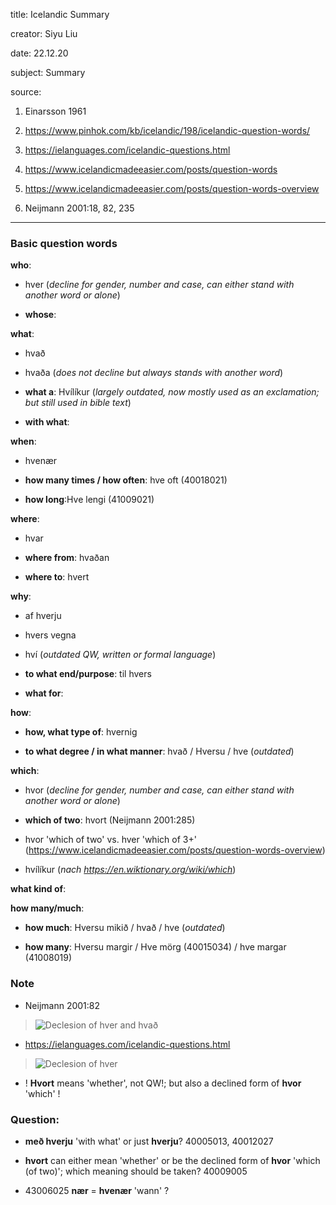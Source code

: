 
title: Icelandic Summary

creator: Siyu Liu

date: 22.12.20

subject: Summary

source: 

1. Einarsson 1961

2. https://www.pinhok.com/kb/icelandic/198/icelandic-question-words/

3. https://ielanguages.com/icelandic-questions.html

4. https://www.icelandicmadeeasier.com/posts/question-words

5. https://www.icelandicmadeeasier.com/posts/question-words-overview

6. Neijmann 2001:18, 82, 235

----

### Basic question words

**who**: 

 - hver (*decline for gender, number and case, can either stand with another word or alone*)
 
 - **whose**: 
 
**what**: 

 - hvað
 
 - hvaða (*does not decline but always stands with another word*)
 
 - **what a**: Hvílíkur (*largely outdated, now mostly used as an exclamation; but still used in bible text*)
 
 - **with what**: 
 
**when**: 

 - hvenær
 
 - **how many times / how often**:		hve oft (40018021)
 
 - **how long**:Hve lengi (41009021) 	
 
**where**: 

 - hvar
  
 - **where from**: hvaðan
 
 - **where to**: hvert
 
**why**: 

 - af hverju
 
 - hvers vegna
 
 - hví (*outdated QW, written or formal language*)
 
 - **to what end/purpose**: til hvers
 
 - **what for**:

**how**: 

 - **how, what type of**: hvernig
 
 - **to what degree / in what manner**: hvað / Hversu / hve (*outdated*)
  
**which**: 

 - hvor (*decline for gender, number and case, can either stand with another word or alone*)

 - **which of two**: hvort (Neijmann 2001:285)

 - hvor 'which of two' vs. hver 'which of 3+' (https://www.icelandicmadeeasier.com/posts/question-words-overview)

 - hvílíkur (*nach https://en.wiktionary.org/wiki/which*)
  
**what kind of**: 

**how many/much**: 
 
 - **how much**: Hversu mikið / hvað / hve (*outdated*)
 
 - **how many**: Hversu margir /	Hve mörg (40015034) / hve margar (41008019) 


### Note

- Neijmann 2001:82

> ![Declesion of **hver** and **hvað**](https://user-images.githubusercontent.com/33869669/102975482-762e6280-4500-11eb-93ca-cd5c9eb9d6a0.png)

- https://ielanguages.com/icelandic-questions.html

> ![Declesion of **hver**](https://user-images.githubusercontent.com/33869669/102887269-e84a6d00-4456-11eb-98ca-e5e810731953.png)

- ! **Hvort** means 'whether', not QW!; but also a declined form of **hvor** 'which' !



### Question:

- **með hverju** 'with what' or just **hverju**?  40005013, 40012027

- **hvort** can either mean 'whether' or be the declined form of **hvor** 'which (of two)'; which meaning should be taken? 40009005

- 43006025	**nær** = **hvenær** 'wann' ?
